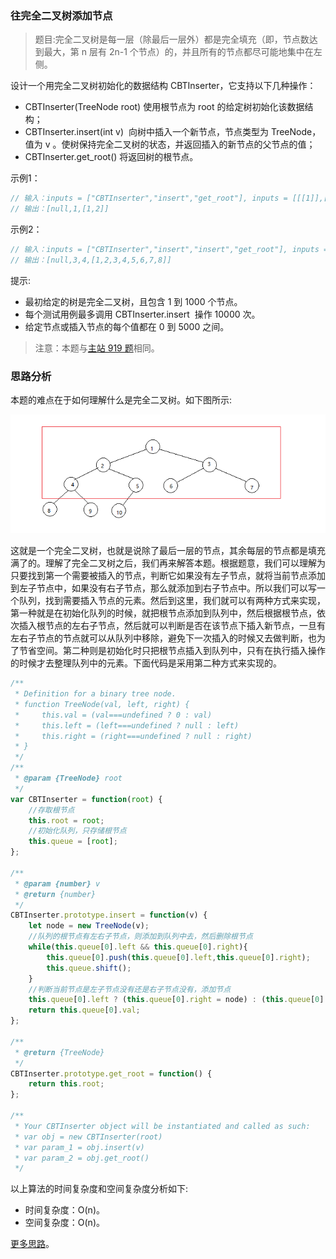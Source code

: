 ###  往完全二叉树添加节点

> 题目:完全二叉树是每一层（除最后一层外）都是完全填充（即，节点数达到最大，第 n 层有 2n-1 个节点）的，并且所有的节点都尽可能地集中在左侧。

设计一个用完全二叉树初始化的数据结构 CBTInserter，它支持以下几种操作：

* CBTInserter(TreeNode root) 使用根节点为 root 的给定树初始化该数据结构；
* CBTInserter.insert(int v)  向树中插入一个新节点，节点类型为 TreeNode，值为 v 。使树保持完全二叉树的状态，并返回插入的新节点的父节点的值；
* CBTInserter.get_root() 将返回树的根节点。

示例1：

```js
// 输入：inputs = ["CBTInserter","insert","get_root"], inputs = [[[1]],[2],[]]
// 输出：[null,1,[1,2]]
```

示例2：

```js
// 输入：inputs = ["CBTInserter","insert","insert","get_root"], inputs = [[[1,2,3,4,5,6]],[7],[8],[]]
// 输出：[null,3,4,[1,2,3,4,5,6,7,8]]
```

提示:

* 最初给定的树是完全二叉树，且包含 1 到 1000 个节点。
* 每个测试用例最多调用 CBTInserter.insert  操作 10000 次。
* 给定节点或插入节点的每个值都在 0 到 5000 之间。


> 注意：本题与[主站 919 题](https://leetcode-cn.com/problems/complete-binary-tree-inserter/)相同。

### 思路分析

本题的难点在于如何理解什么是完全二叉树。如下图所示:

![](../../images/2/CBTInserter-1.png)

这就是一个完全二叉树，也就是说除了最后一层的节点，其余每层的节点都是填充满了的。理解了完全二叉树之后，我们再来解答本题。根据题意，我们可以理解为只要找到第一个需要被插入的节点，判断它如果没有左子节点，就将当前节点添加到左子节点中，如果没有右子节点，那么就添加到右子节点中。所以我们可以写一个队列，找到需要插入节点的元素。然后到这里，我们就可以有两种方式来实现，第一种就是在初始化队列的时候，就把根节点添加到队列中，然后根据根节点，依次插入根节点的左右子节点，然后就可以判断是否在该节点下插入新节点，一旦有左右子节点的节点就可以从队列中移除，避免下一次插入的时候又去做判断，也为了节省空间。第二种则是初始化时只把根节点插入到队列中，只有在执行插入操作的时候才去整理队列中的元素。下面代码是采用第二种方式来实现的。

```js
/**
 * Definition for a binary tree node.
 * function TreeNode(val, left, right) {
 *     this.val = (val===undefined ? 0 : val)
 *     this.left = (left===undefined ? null : left)
 *     this.right = (right===undefined ? null : right)
 * }
 */
/**
 * @param {TreeNode} root
 */
var CBTInserter = function(root) {
    //存取根节点
    this.root = root;
    //初始化队列，只存储根节点
    this.queue = [root];
};

/** 
 * @param {number} v
 * @return {number}
 */
CBTInserter.prototype.insert = function(v) {
    let node = new TreeNode(v);
    //队列的根节点有左右子节点，则添加到队列中去，然后删除根节点
    while(this.queue[0].left && this.queue[0].right){
        this.queue[0].push(this.queue[0].left,this.queue[0].right);
        this.queue.shift();
    }
    //判断当前节点是左子节点没有还是右子节点没有，添加节点
    this.queue[0].left ? (this.queue[0].right = node) : (this.queue[0].left);
    return this.queue[0].val;
};

/**
 * @return {TreeNode}
 */
CBTInserter.prototype.get_root = function() {
    return this.root;
};

/**
 * Your CBTInserter object will be instantiated and called as such:
 * var obj = new CBTInserter(root)
 * var param_1 = obj.insert(v)
 * var param_2 = obj.get_root()
 */
```

以上算法的时间复杂度和空间复杂度分析如下:

* 时间复杂度：O(n)。
* 空间复杂度：O(n)。

[更多思路](https://leetcode-cn.com/problems/NaqhDT/solution/jian-zhi-offer-2-mian-shi-ti-43-shu-zhon-hy4v/)。

